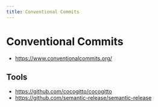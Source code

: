 ```yaml
---
title: Conventional Commits
---
```


# Conventional Commits

- https://www.conventionalcommits.org/

## Tools

- https://github.com/cocogitto/cocogitto
- https://github.com/semantic-release/semantic-release
